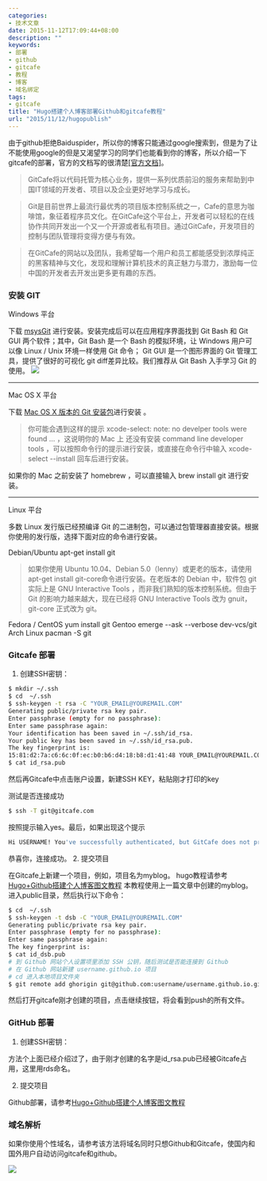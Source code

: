 ```yaml
---
categories:
- 技术文章
date: 2015-11-12T17:09:44+08:00
description: ""
keywords:
- 部署
- github
- gitcafe
- 教程
- 博客
- 域名绑定
tags:
- gitcafe
title: "Hugo搭建个人博客部署Github和gitcafe教程"
url: "2015/11/12/hugopublish"
---
```


由于github拒绝Baiduspider，所以你的博客只能通过google搜索到，但是为了让不能使用google的但是又渴望学习的同学们也能看到你的博客，所以介绍一下gitcafe的部署，官方的文档写的很清楚[[官方文档]](https://help.gitcafe.com/manuals/help/)。

<!--more-->

> GitCafe将以代码托管为核心业务，提供一系列优质前沿的服务来帮助到中国IT领域的开发者、项目以及企业更好地学习与成长。

> Git是目前世界上最流行最优秀的项目版本控制系统之一，Cafe的意思为咖啡馆，象征着程序员文化。在GitCafe这个平台上，开发者可以轻松的在线协作共同开发出一个又一个开源或者私有项目。通过GitCafe，开发项目的控制与团队管理将变得方便与有效。

> 在GitCafe的网站以及团队，我希望每一个用户和员工都能感受到浓厚纯正的黑客精神与文化，发现和理解计算机技术的真正魅力与潜力，激励每一位中国的开发者去开发出更多更有趣的东西。

### 安装 GIT


Windows 平台

下载 [msysGit](https://msysgit.github.io/) 进行安装。安装完成后可以在应用程序界面找到 Git Bash 和 Git GUI 两个软件；其中，Git Bash 是一个 Bash 的模拟环境，让 Windows 用户可以像 Linux / Unix 环境一样使用 Git 命令； Git GUI 是一个图形界面的 Git 管理工具，提供了很好的可视化 git diff差异比较。我们推荐从 Git Bash 入手学习 Git 的使用。
![](https://gitcafe-image.b0.upaiyun.com/423be76eeecff1b3cf0d7e83687bfb25.png)
***
Mac OS X 平台

下载 [Mac OS X 版本的 Git 安装包](https://github.com/timcharper/git_osx_installer/downloads)进行安装 。 
> 你可能会遇到这样的提示 xcode-select: note: no develper tools were found ... ，这说明你的 Mac 上 还没有安装 command line developer tools ，可以按照命令行的提示进行安装，或直接在命令行中输入 xcode-select --install 回车后进行安装。

如果你的 Mac 之前安装了 homebrew ，可以直接输入 brew install git 进行安装。
***
Linux 平台

多数 Linux 发行版已经预编译 Git 的二进制包，可以通过包管理器直接安装。根据你使用的发行版，选择下面对应的命令进行安装。

Debian/Ubuntu apt-get install git
> 如果你使用 Ubuntu 10.04、Debian 5.0（lenny）或更老的版本，请使用 apt-get install git-core命令进行安装。在老版本的 Debian 中，软件包 git 实际上是 GNU Interactive Tools ，而非我们熟知的版本控制系统。但由于 Git 的影响力越来越大，现在已经将 GNU Interactive Tools 改为 gnuit，git-core 正式改为 git。

Fedora / CentOS yum install git
Gentoo emerge --ask --verbose dev-vcs/git
Arch Linux pacman -S git

### Gitcafe 部署

1. 创建SSH密钥：

```bash
$ mkdir ~/.ssh
$ cd  ~/.ssh
$ ssh-keygen -t rsa -C "YOUR_EMAIL@YOUREMAIL.COM"
Generating public/private rsa key pair.
Enter passphrase (empty for no passphrase):
Enter same passphrase again:
Your identification has been saved in ~/.ssh/id_rsa.
Your public key has been saved in ~/.ssh/id_rsa.pub.
The key fingerprint is:
15:81:d2:7a:c6:6c:0f:ec:b0:b6:d4:18:b8:d1:41:48 YOUR_EMAIL@YOUREMAIL.COM
$ cat id_rsa.pub
```
然后再Gitcafe中点击账户设置，新建SSH KEY，粘贴刚才打印的key

测试是否连接成功

```bash
$ ssh -T git@gitcafe.com
```
按照提示输入yes。最后，如果出现这个提示

```bash
Hi USERNAME! You've successfully authenticated, but GitCafe does not provide shell access.
```
恭喜你，连接成功。
2. 提交项目

在Gitcafe上新建一个项目，例如，项目名为myblog。
hugo教程请参考[Hugo+Github搭建个人博客图文教程](http://blog.h5super.com/2015/11/10/hugoblog/)
本教程使用上一篇文章中创建的myblog。进入public目录，然后执行以下命令：

```bash
$ cd  ~/.ssh
$ ssh-keygen -t dsb -C "YOUR_EMAIL@YOUREMAIL.COM"
Generating public/private rsa key pair.
Enter passphrase (empty for no passphrase):
Enter same passphrase again:
The key fingerprint is:
$ cat id_dsb.pub
# 到 Github 网站个人设置项里添加 SSH 公钥，随后测试是否能连接到 Github
# 在 Github 网站新建 username.github.io 项目
# cd 进入本地项目文件夹
$ git remote add ghorigin git@github.com:username/username.github.io.git #添加远程仓库地址，ghorigin 指代 Github 远程仓库，区别于 Gitcafe 仓库的 origin
```

然后打开gitcafe刚才创建的项目，点击继续按钮，将会看到push的所有文件。

### GitHub 部署

1. 创建SSH密钥：

方法个上面已经介绍过了，由于刚才创建的名字是id_rsa.pub已经被Gitcafe占用，这里用rds命名。

2. 提交项目

Github部署，请参考[Hugo+Github搭建个人博客图文教程](http://blog.h5super.com/2015/11/10/hugoblog/)

### 域名解析

如果你使用个性域名，请参考该方法将域名同时只想Github和Gitcafe，使国内和国外用户自动访问gitcafe和github。

![](asset/20151112.jpg)